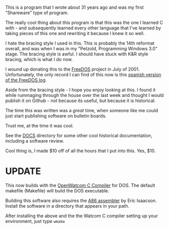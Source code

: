 This is a program that I wrote about 31 years ago and was my first "Shareware" type of program.

The really cool thing about this program is that this was the one I learned C with - and subsequently
learned every other language that I've learned by taking pieces of this one and rewriting it because
I knew it so well.

I hate the bracing style I used in this.   This is probably the 14th reformat overall, and was when I
was in my "Petzold, Programming Windows 3.0" stage.   The bracing style is awful.   I should have 
stuck with K&R style bracing, which is what I do now.

I wound up donating this to the [FreeDOS](http://www.freedos.org) project in July of 2001.   Unfortunately, the only 
record I can find of this now is this [spanish version of the FreeDOS log](http://www.fdos.info/es/Jul2001.htm).

Aside from the bracing style - I hope you enjoy looking at this.   I found it while rummaging through the house
over the last week and thought I would publish it on Github - not because its useful, but because it is historical.

The time this was written was a _great_ time, when someone like me could just start publishing software on bulletin boards.

Trust me, at the time it was cool.

See the [DOCS](https://github.com/rbieber/quickfind/tree/master/DOC) directory for some other cool historical documentation, including a software review.

Cool thing is, I made $10 off of all the hours that I put into this.   Yes, $10.

UPDATE
======
This now builds with the [OpenWatcom C Compiler](http://www.openwatcom.org/index.php/Downloads) for DOS.   The default
makefile (Makefile) will build the DOS executable.

Building this software also requires the [A86 assembler](http://www.eji.com/a86/) by Eric Isaacson.  Install the software 
in a directory that appears in your path.
 
After installing the above and the the Watcom C compiler setting up your environment, just type <CODE>wmake</CODE>





